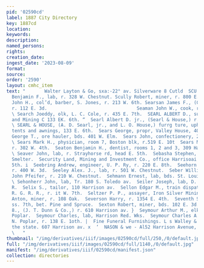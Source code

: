 ```yaml
---
pid: '02590cd'
label: 1887 City Directory
key: 1887cd
location: 
keywords: 
description: 
named_persons: 
rights: 
creation_date: 
ingest_date: '2023-08-09'
format: 
source: 
order: '2590'
layout: cmhc_item
text: "       Walter Layton & Go, sxa:-22° av. Silverware 8 Cutld  SCU 238 SEY  Scudder
  Benjamin F., lab, r. 328 W. Chestnut. Scully Robert, miner, r. 800 E. 9th. Seals;
  John H., col’d, barber, S. Jones, r. 213 W. 6th. Searsan James F., (Coffin & Seaman,)
  r. 112 E. 3d.                                 Seaman John W., cook, r. 408 W. 6th.
  \ Search Joeddy, olk, L. C. Cole, r. 435 E. 7th.  SEARL ALBERT D., supt, Ouray Discovery
  and Mining C 133 EK. 6th. “  Searl Albert D. jr., (Searl & House,) r. 1003 N. Hemlock:
  \ SEARL & HOUSE, (A. D. Searl, jr., and L. O. House,) furrg ture, upholsterings,
  tents and awnings, 133 E. 6th.  Sears George, propr, Valley House, 401 W. Elm.  Sears
  George T., ore hauler, bds. 401 W. Elm.  Sears John, confectionery, 230 W. Chestnut.
  \ Sears Mark H., physician, room 7, Boston blk, r.519 E. 10t  Sears Mary J. Mrs.,
  r. 302 W. 4th.  Seaton Benjamin H., dentist, rooms 1, 2 and 3, 309 Harriy son av.
  \ Seaver John, lab, r. Strayhorse rd, head E. 5th.  Sebasha Stephen, lab, La Plata
  Smelter.  Security Land, Mining and Investment Co., office Harrisoai av., sw. cor.
  5th. i  Seebring Andrew, engineer, U. P. Ry, r. 220 E. 8th.  Seehorn James I., miner,
  r. 400 W. 3d.  Seeley Alex. J., lab, r. 501 W. Chestnut.  Seber William, baker,
  John Pfeifer, r. 210 W. Chestnut.  Sehmann Ernest, lab, bds. St. Louis ’ House.
  \ Sehonherr John, lab, Tr. 180 S. Toledo av.  Seiler Joseph, lab, D. & R. G. R.
  R.  Selix S., tailor, 110 Harrison av.  Sellon Edgar M., train dispatcher, D. &
  R. G. R. R., r. it W. 7th.  Seltzer P. P., assayer, Iron Silver Mining Co.  Seme
  Anton, miner, r. 108 Oak.  Severson Harry, r. 1354 E. 4th.  Seventh Street School,
  ss. 7th, bet. Pine and Spruce.  Sexton Robert, miner, bds. 102 E. 3d.  Sexton William
  8., (J. T. Dunn & Co.,) r. 610 Harrison av. }  Seymour Arthur M., elk. r. 1001 N.
  Poplar.  Seymour Charles, lab, Harrison Red. Wks.  Seymour Charles A., grocer, 1001
  N. Poplar, r. 138 E. 1oth. |  Fine Funeral Furnishings. L s Walley & Nelson, in
  the state. 607 Harrison av. x  ‘  NASON & we - Al52 Harrison Avenue, - WATCHMAKERS
  \   "
thumbnail: "/img/derivatives/iiif/images/02590cd/full/250,/0/default.jpg"
full: "/img/derivatives/iiif/images/02590cd/full/1140,/0/default.jpg"
manifest: "/img/derivatives/iiif/02590cd/manifest.json"
collection: directories
---
```

